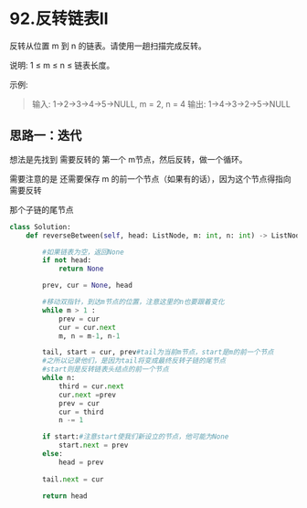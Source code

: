 # 92.反转链表II


反转从位置 m 到 n 的链表。请使用一趟扫描完成反转。

说明:
1 ≤ m ≤ n ≤ 链表长度。

示例:
> 输入: 1->2->3->4->5->NULL, m = 2, n = 4
输出: 1->4->3->2->5->NULL


## 思路一：迭代

想法是先找到 需要反转的 第一个 m节点，然后反转，做一个循环。

需要注意的是 还需要保存 m 的前一个节点（如果有的话），因为这个节点得指向需要反转

那个子链的尾节点

```python
class Solution:
    def reverseBetween(self, head: ListNode, m: int, n: int) -> ListNode:

        #如果链表为空，返回None
        if not head:
            return None

        prev, cur = None, head

        #移动双指针，到达m节点的位置，注意这里的n也要跟着变化
        while m > 1 :
            prev = cur
            cur = cur.next
            m, n = m-1, n-1

        tail, start = cur, prev#tail为当前m节点，start是m的前一个节点
        #之所以记录他们，是因为tail将变成最终反转子链的尾节点
        #start则是反转链表头结点的前一个节点
        while n:
            third = cur.next
            cur.next =prev
            prev = cur
            cur = third
            n -= 1

        if start:#注意start使我们新设立的节点，他可能为None
            start.next = prev
        else:
            head = prev
        
        tail.next = cur

        return head
```